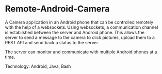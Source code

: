 # Remote-Android-Camera
A Camera application in an Android phone that can be controlled remotely with the help of a websockets. Using websockets, a communication channel is estabilshed between the server and Android phone. This allows the server to send a message to the camera to click pictures, upload them to a REST API and send back a status to the server.

The server can monitor and communicate with multiple Android phones at a time. 

Technology: Android, Java, Bash

